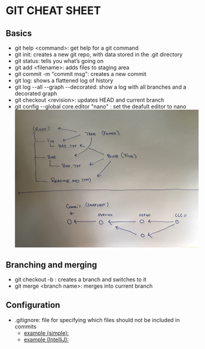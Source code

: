 <!-- JS use if these pages are used as githubpages. can be deleted if used elsewhere -->
<script src="https://code.jquery.com/jquery-3.2.1.min.js"></script>
<script src="../script.js"></script>

# GIT CHEAT SHEET

## Basics
- git help \<command\>: get help for a git command   
- git init: creates a new git repo, with data stored in the .git directory
- git status: tells you what’s going on
- git add \<filename\>: adds files to staging area
- git commit -m "commit msg": creates a new commit
- git log: shows a flattened log of history
- git log --all --graph --decorated: show a log with all branches and a decorated graph 
- git checkout \<revision\>: updates HEAD and current branch
- git config --global core.editor "nano" : set the deafult editor to nano
![](../img/gitdatamodel.jpg)


<!--
![](../img/git_tavle.JPG)
-->

## Branching and merging
<!--
- git branch: shows branches
- git branch \<name\>: creates a branch
- git branch -d \<branch name\>: delete branch
-->
- git checkout -b <name>: creates a branch and switches to it
- git merge \<branch name\>: merges into current branch

## Configuration
- .gitignore: file for specifying which files should not be included in commits
	- [example (simple):](gitignore_simple.txt)
	- [example (IntelliJ):](gitignore.txt)

<!--
## Remotes (Github)
- git remote: list remotes
- git remote -v: list push and fetch remote url
- git remote set-url \<remote\> \<url\>: changes the online repository url
- git remote add \<remote\> \<url\>: add a reference to the remote repository 
- git push \<remote\> \<local branch\>:\<remote branch\>: send objects to remote, and update remote reference
- git fetch: retrieve objects/references from a remote
- git pull: same as git fetch; git merge
- git clone: download repository from remote
- git branch -r: list remote branches

-->


